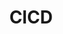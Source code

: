 ---
title: "ClCD"
layout: category
permalink: Infra/CICD/
sidebar:
  - title: "Infra🐦"
  - nav: "Infra-menu"
taxonomy: Infra🐦CICD
sexy: 1
main: "CICD"
---